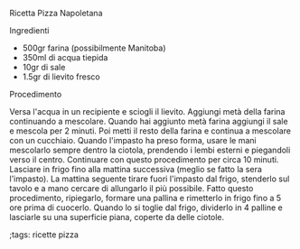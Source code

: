 Ricetta Pizza Napoletana

Ingredienti

- 500gr farina (possibilmente Manitoba)
- 350ml di acqua tiepida
- 10gr di sale
- 1.5gr di lievito fresco

Procedimento

Versa l'acqua in un recipiente e sciogli il lievito. Aggiungi metà della farina continuando a mescolare. Quando hai aggiunto metà farina aggiungi il sale e mescola per 2 minuti. Poi metti il resto della farina e continua a mescolare con un cucchiaio. Quando l'impasto ha preso forma, usare le mani mescolarlo sempre dentro la ciotola, prendendo i lembi esterni e piegandoli verso il centro. Continuare con questo procedimento per circa 10 minuti. Lasciare in frigo fino alla mattina successiva (meglio se fatto la sera l'impasto). La mattina seguente tirare fuori l'impasto dal frigo, stenderlo sul tavolo e a mano cercare di allungarlo il più possibile. Fatto questo procedimento, ripiegarlo, formare una pallina e rimetterlo in frigo fino a 5 ore prima di cuocerlo. Quando lo si toglie dal frigo, dividerlo in 4 palline e lasciarle su una superficie piana, coperte da delle ciotole.

;tags: ricette pizza
